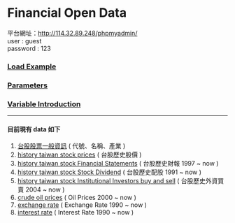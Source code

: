 
# Financial Open Data

平台網址：http://114.32.89.248/phpmyadmin/ <br>
user : guest <br>
password : 123 <br>

### [Load Example](https://github.com/f496328mm/FinancialMining/blob/master/OpenData/Example.md)<br>
### [Parameters](https://github.com/f496328mm/FinancialMining/blob/master/OpenData/Parameters.md)<br>
### [Variable Introduction](https://github.com/f496328mm/FinancialMining/blob/master/OpenData/VariableIntroduction.md)

------------------------------------------------------------
#### 目前現有 data 如下

1. [台股股票一般資訊](#11-讀取-data-教學-) ( 代號、名稱、產業 ) <br>
2. [history taiwan stock prices](#2-history-taiwan-stock-prices--台股歷史股價-) ( 台股歷史股價 )<br>
3. [history taiwan stock Financial Statements](#3-history-taiwan-stock-financial-statements--台股歷史財報-) ( 台股歷史財報 1997 ~ now )<br>
4. [history taiwan stock Stock Dividend](#4-history-taiwan-stock-stock-dividend--台股歷史配股-) ( 台股歷史配股 1991 ~ now )<br>
5. [history taiwan stock Institutional Investors buy and sell](#5-history-taiwan-stock-institutional-investors-buy-and-sell--台股歷史外資買賣-) ( 台股歷史外資買賣 2004 ~ now )<br>
6. [crude oil prices](#6-history-crude-oil-prices--國際油價-) ( Oil Prices 2000 ~ now )<br>
7. [exchange rate](#7-history-exchange-rate--匯率-) ( Exchange Rate 1990 ~ now )<br>
8. [interest rate](#8-history-interest-rate--央行利率-) ( Interest Rate 1990 ~ now )<br>

<!---請先下載
[ load_data.py ](https://github.com/f496328mm/FinancialMining/blob/master/FinancialOpenData/load_data.py) <br>
ps : 可藉由 stock_id, data 進行資料合併--->
